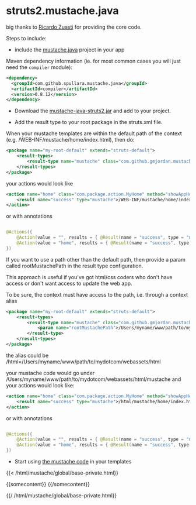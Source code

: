struts2.mustache.java
=====================

big thanks to [Ricardo Zuasti](http://ricardozuasti.com/2012/using-mustache-java-templates-with-struts-2/) for providing the core code.


Steps to include:

- include the [mustache.java](https://github.com/spullara/mustache.java) project in your app

Maven dependency information (ie. for most common cases you will just need the `compiler` module):

```xml
<dependency>
  <groupId>com.github.spullara.mustache.java</groupId>
  <artifactId>compiler</artifactId>
  <version>0.8.12</version>
</dependency>
``` 
- Download the [mustache-java-struts2.jar](https://github.com/gmjordan/struts2.mustache.java/raw/master/target/mustache-java-struts2-1.0.0.jar) and add to your project.

- Add the result type to your root package in the struts.xml file.

When your mustache templates are within the default path of the context (e.g. /WEB-INF/mustache/home/index.html), then do:

```xml
<package name="my-root-default" extends="struts-default">
	<result-types>
		<result-type name="mustache" class="com.github.gmjordan.mustache.java.struts.MustacheResult" />
	</result-types>
</package>
```

your actions would look like

```xml
<action name="home" class="com.package.action.MyHome" method="showAppHomeContent" >
	<result name="success" type="mustache">/WEB-INF/mustache/home/index.html</result>
</action>
```

or with annotations

```java

@Actions({
	@Action(value = "", results = { @Result(name = "success", type = "mustache", location = "/WEB-INF/mustache/home/index.html") }),
	@Action(value = "home", results = { @Result(name = "success", type = "mustache", location = "/WEB-INF/mustache/home/index.html") })
})
```

If you want to use a path other than the default path, then provide a param called rootMustachePath in the result type configuration.

This approach is useful if you've got html/css coders who don't have access or don't want access to update the web app.

To be sure, the context must have access to the path, i.e. through a context alias

```xml
<package name="my-root-default" extends="struts-default">
	<result-types>
  		<result-type name="mustache" class="com.github.gmjordan.mustache.java.struts.MustacheResult">
  			<param name="rootMustachePath">/Users/myname/www/path/to/mydotcom/webassets/</param>
		</result-type>
	</result-types>
</package>
```

the alias could be /html=/Users/myname/www/path/to/mydotcom/webassets/html

your mustache code would go under /Users/myname/www/path/to/mydotcom/webassets/html/mustache and your actions would look like:

```xml
<action name="home" class="com.package.action.MyHome" method="showAppHomeContent" >
	<result name="success" type="mustache">/html/mustache/home/index.html</result>
</action>
```

or with annotations

```java

@Actions({
	@Action(value = "", results = { @Result(name = "success", type = "mustache", location = "/html/mustache/home/index.html") }),
	@Action(value = "home", results = { @Result(name = "success", type = "mustache", location = "/html/mustache/home/index.html") })
})
```


- Start using [the mustache code](http://mustache.github.com/mustache.5.html) in your templates

{{< /html/mustache/global/base-private.html}}

{{somecontent}}
{{/somecontent}}

{{/ /html/mustache/global/base-private.html}}


